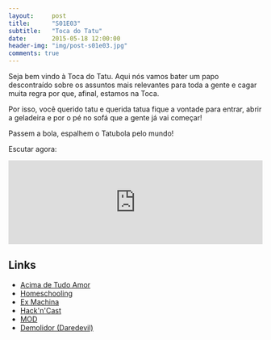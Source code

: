 ```yaml
---
layout:     post
title:      "S01E03"
subtitle:   "Toca do Tatu"
date:       2015-05-18 12:00:00
header-img: "img/post-s01e03.jpg"
comments: true
---
```


<p>Seja bem vindo à Toca do Tatu. Aqui nós vamos bater um papo descontraído sobre os assuntos mais relevantes para toda a gente e cagar muita regra por que, afinal, estamos na Toca.</p>
<p>Por isso, você querido tatu e querida tatua fique a vontade para entrar, abrir a geladeira e por o pé no sofá que a gente já vai começar!</p>

<p>Passem a bola, espalhem o Tatubola pelo mundo!</p>

<p>Escutar agora:</p>

<iframe width="100%" height="166" scrolling="no" frameborder="no" src="https://w.soundcloud.com/player/?url=https%3A//api.soundcloud.com/tracks/211632130&amp;color=ff5500&amp;auto_play=false&amp;hide_related=false&amp;show_comments=true&amp;show_user=true&amp;show_reposts=false"></iframe>

<h2 class="section-heading">Links</h2>
<p>
	<ul>
		<li><a href="http://www.acimadetudooamor.com.br/olivro.php" target="_blank">Acima de Tudo Amor</a></li>
		<li><a href="https://en.wikipedia.org/wiki/Homeschooling" target="_blank">Homeschooling</a></li>
		<li><a href="http://www.imdb.com/title/tt0470752/?ref_=fn_al_tt_1" target="_blank">Ex Machina</a></li>
		<li><a href="http://hackncast.org/" target="_blank">Hack'n'Cast</a></li>
		<li><a href="http://portalmod.com/home" target="_blank">MOD</a></li>
		<li><a href="http://pt.wikipedia.org/wiki/Daredevil_(s%C3%A9rie_de_televis%C3%A3o)" target="_blank">Demolidor (Daredevil)</a></li>
		<!--- <li><a href=""  target="_blank"></a></li> --->
	</ul>
</p>

